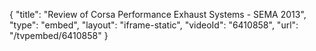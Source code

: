 {
    "title": "Review of Corsa Performance Exhaust Systems - SEMA 2013",
    "type": "embed",
    "layout": "iframe-static",
    "videoId": "6410858",
    "url": "\/tvpembed\/6410858"
}